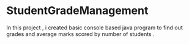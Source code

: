 # StudentGradeManagement
In this project , i created basic console based java program to find out grades and average marks scored by number of students .
